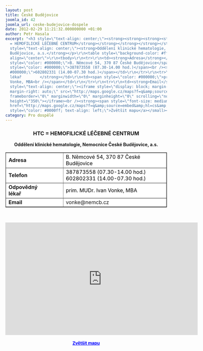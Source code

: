 ```yaml
---
layout: post
title: České Budějovice
joomla_id: 42
joomla_url: ceske-budejovice-dospele
date: 2012-02-29 11:21:32.000000000 +01:00
author: Petr Hasala
excerpt: "<h3 style=\"text-align: center;\"><strong><strong><strong><strong><strong><strong><strong><strong>HTC
  = HEMOFILICKÉ LÉČEBNÉ CENTRUM</strong></strong></strong></strong></strong></strong></strong></strong></h3>\r\n<p
  style=\"text-align: center;\"><strong>Oddělení klinické hematologie, Nemocnice České
  Budějovice, a.s.</strong></p>\r\n<table style=\"background-color: #ffffff;\" border=\"1\"
  align=\"center\">\r\n<tbody>\r\n<tr>\r\n<td><strong>Adresa</strong></td>\r\n<td><span
  style=\"color: #000000;\">B. Němcové 54, 370 87 České Budějovice</span></td>\r\n</tr>\r\n<tr>\r\n<td><strong>Telefon</strong></td>\r\n<td><span
  style=\"color: #000000;\">387873558 (07.30-14.00 hod.)</span><br /><span style=\"color:
  #000000;\">602802331 (14.00-07.30 hod.)</span></td>\r\n</tr>\r\n<tr>\r\n<td><strong>Odpovědný
  lékař        </strong></td>\r\n<td><span style=\"color: #000000;\">prim. MUDr. Ivan
  Vonke, MBA<br /></span></td>\r\n</tr>\r\n<tr>\r\n<td><strong>Email</strong></td>\r\n<td>vonke@nemcb.cz</td>\r\n</tr>\r\n</tbody>\r\n</table>\r\n<p> </p>\r\n<p
  style=\"text-align: center;\"><iframe style=\"display: block; margin-left: auto;
  margin-right: auto;\" src=\"http://maps.google.cz/maps?f=q&amp;source=s_q&amp;hl=cs&amp;geocode=&amp;q=B.+N%C4%9Bmcov%C3%A9+44,+370+00+%C4%8Cesk%C3%A9+Bud%C4%9Bjovice&amp;aq=&amp;sll=48.961511,14.471741&amp;sspn=0.008509,0.022724&amp;brcurrent=5,0,0&amp;ie=UTF8&amp;hq=&amp;hnear=Bo%C5%BEeny+N%C4%9Bmcov%C3%A9+402%2F44,+370+07+%C4%8Cesk%C3%A9+Bud%C4%9Bjovice+7&amp;t=h&amp;ll=48.961511,14.471741&amp;spn=0.019724,0.051498&amp;z=14&amp;iwloc=A&amp;output=embed\"
  frameborder=\"0\" marginwidth=\"0\" marginheight=\"0\" scrolling=\"no\" width=\"600\"
  height=\"350\"></iframe><br /><strong><span style=\"font-size: medium;\"><small><a
  href=\"http://maps.google.cz/maps?f=q&amp;source=embed&amp;hl=cs&amp;geocode=&amp;q=B.+N%C4%9Bmcov%C3%A9+44,+370+00+%C4%8Cesk%C3%A9+Bud%C4%9Bjovice&amp;aq=&amp;sll=48.961511,14.471741&amp;sspn=0.008509,0.022724&amp;brcurrent=5,0,0&amp;ie=UTF8&amp;hq=&amp;hnear=Bo%C5%BEeny+N%C4%9Bmcov%C3%A9+402%2F44,+370+07+%C4%8Cesk%C3%A9+Bud%C4%9Bjovice+7&amp;t=h&amp;ll=48.961511,14.471741&amp;spn=0.019724,0.051498&amp;z=14&amp;iwloc=A\"
  style=\"color: #0000ff; text-align: left;\">Zvětšit mapu</a></small></span></strong></p>"
category: Pro dospělé
---
```

<h3 style="text-align: center;"><strong><strong><strong><strong><strong><strong><strong><strong>HTC = HEMOFILICKÉ LÉČEBNÉ CENTRUM</strong></strong></strong></strong></strong></strong></strong></strong></h3>
<p style="text-align: center;"><strong>Oddělení klinické hematologie, Nemocnice České Budějovice, a.s.</strong></p>
<table style="background-color: #ffffff;" border="1" align="center">
<tbody>
<tr>
<td><strong>Adresa</strong></td>
<td><span style="color: #000000;">B. Němcové 54, 370 87 České Budějovice</span></td>
</tr>
<tr>
<td><strong>Telefon</strong></td>
<td><span style="color: #000000;">387873558 (07.30-14.00 hod.)</span><br /><span style="color: #000000;">602802331 (14.00-07.30 hod.)</span></td>
</tr>
<tr>
<td><strong>Odpovědný lékař        </strong></td>
<td><span style="color: #000000;">prim. MUDr. Ivan Vonke, MBA<br /></span></td>
</tr>
<tr>
<td><strong>Email</strong></td>
<td>vonke@nemcb.cz</td>
</tr>
</tbody>
</table>
<p> </p>
<p style="text-align: center;"><iframe style="display: block; margin-left: auto; margin-right: auto;" src="http://maps.google.cz/maps?f=q&amp;source=s_q&amp;hl=cs&amp;geocode=&amp;q=B.+N%C4%9Bmcov%C3%A9+44,+370+00+%C4%8Cesk%C3%A9+Bud%C4%9Bjovice&amp;aq=&amp;sll=48.961511,14.471741&amp;sspn=0.008509,0.022724&amp;brcurrent=5,0,0&amp;ie=UTF8&amp;hq=&amp;hnear=Bo%C5%BEeny+N%C4%9Bmcov%C3%A9+402%2F44,+370+07+%C4%8Cesk%C3%A9+Bud%C4%9Bjovice+7&amp;t=h&amp;ll=48.961511,14.471741&amp;spn=0.019724,0.051498&amp;z=14&amp;iwloc=A&amp;output=embed" frameborder="0" marginwidth="0" marginheight="0" scrolling="no" width="600" height="350"></iframe><br /><strong><span style="font-size: medium;"><small><a href="http://maps.google.cz/maps?f=q&amp;source=embed&amp;hl=cs&amp;geocode=&amp;q=B.+N%C4%9Bmcov%C3%A9+44,+370+00+%C4%8Cesk%C3%A9+Bud%C4%9Bjovice&amp;aq=&amp;sll=48.961511,14.471741&amp;sspn=0.008509,0.022724&amp;brcurrent=5,0,0&amp;ie=UTF8&amp;hq=&amp;hnear=Bo%C5%BEeny+N%C4%9Bmcov%C3%A9+402%2F44,+370+07+%C4%8Cesk%C3%A9+Bud%C4%9Bjovice+7&amp;t=h&amp;ll=48.961511,14.471741&amp;spn=0.019724,0.051498&amp;z=14&amp;iwloc=A" style="color: #0000ff; text-align: left;">Zvětšit mapu</a></small></span></strong></p>
